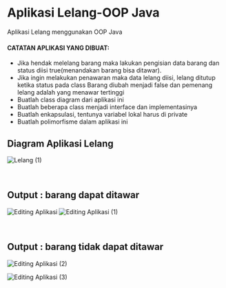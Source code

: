# Aplikasi Lelang-OOP Java
Aplikasi Lelang menggunakan OOP Java

<h4>CATATAN APLIKASI YANG DIBUAT:</h4>
<ul>
 <li> Jika hendak melelang barang maka lakukan pengisian data barang dan status diisi true(menandakan barang bisa ditawar).</li>
 <li> Jika ingin melakukan penawaran maka data lelang diisi, lelang ditutup ketika status pada class Barang diubah menjadi false dan pemenang lelang adalah yang menawar tertinggi</li>
<li> Buatlah class diagram dari aplikasi ini</li>
<li> Buatlah beberapa class menjadi interface dan implementasinya</li>
<li> Buatlah enkapsulasi, tentunya variabel lokal harus di private</li>
<li> Buatlah polimorfisme dalam aplikasi ini</li>
</ul>


<h2>Diagram Aplikasi Lelang</h2>

![Lelang (1)](https://user-images.githubusercontent.com/65702027/140888590-c26682db-81d1-4437-80d0-6d9e1947ba65.png)

<br>

<h2>Output : barang dapat ditawar</h2>

![Editing Aplikasi](https://user-images.githubusercontent.com/65702027/140887363-7bf57b21-211f-41fe-910e-9999466739f3.png)
![Editing Aplikasi (1)](https://user-images.githubusercontent.com/65702027/140887376-7f6c3975-ae75-472e-ac76-01813f038fe6.png)

<br>
<h2>Output : barang tidak dapat ditawar</h2>

![Editing Aplikasi (2)](https://user-images.githubusercontent.com/65702027/140888315-c986ac98-aa37-4a7d-9a95-0fe2ea7029a2.png)

![Editing Aplikasi (3)](https://user-images.githubusercontent.com/65702027/140888335-f54d6157-ec2d-48df-8107-aaf51804120c.png)



